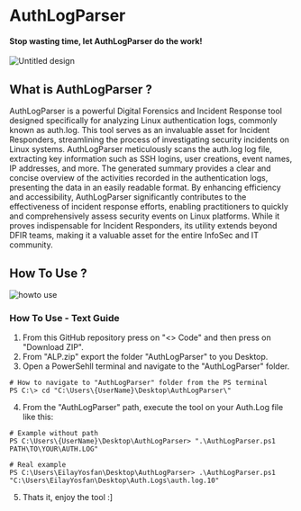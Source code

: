 # AuthLogParser
#### Stop wasting time, let AuthLogParser do the work!
![Untitled design](https://github.com/YosfanEilay/AuthLogParser/assets/132997318/2121356e-d6e3-4ee8-9ebc-b54b895c0020)

## What is AuthLogParser ?
AuthLogParser is a powerful Digital Forensics and Incident Response tool designed specifically for analyzing Linux authentication logs,
commonly known as auth.log. This tool serves as an invaluable asset for Incident Responders, streamlining the process of investigating security
incidents on Linux systems. AuthLogParser meticulously scans the auth.log log file, extracting key information such as SSH logins, user creations,
event names, IP addresses, and more. The generated summary provides a clear and concise overview of the activities recorded in the authentication
logs, presenting the data in an easily readable format. By enhancing efficiency and accessibility, AuthLogParser significantly contributes to the
effectiveness of incident response efforts, enabling practitioners to quickly and comprehensively assess security events on Linux platforms.
While it proves indispensable for Incident Responders, its utility extends beyond DFIR teams, making it a valuable asset for the entire
InfoSec and IT community.

## How To Use ?
![howto use](https://github.com/YosfanEilay/AuthLogParser/assets/132997318/2d663c04-88a3-412b-aa5c-99ad48d45ba1)

### How To Use - Text Guide
1. From this GitHub repository press on "<> Code" and then press on "Download ZIP".
2. From "ALP.zip" export the folder "AuthLogParser" to you Desktop.
3. Open a PowerSehll terminal and navigate to the "AuthLogParser" folder.
```
# How to navigate to "AuthLogParser" folder from the PS terminal
PS C:\> cd "C:\Users\{UserName}\Desktop\AuthLogParser\"
```
4. From the "AuthLogParser" path, execute the tool on your Auth.Log file like this:
```
# Example without path
PS C:\Users\{UserName}\Desktop\AuthLogParser> ".\AuthLogParser.ps1 PATH\TO\YOUR\AUTH.LOG"

# Real example
PS C:\Users\EilayYosfan\Desktop\AuthLogParser> .\AuthLogParser.ps1 "C:\Users\EilayYosfan\Desktop\Auth.Logs\auth.log.10"
```
5. Thats it, enjoy the tool :]
